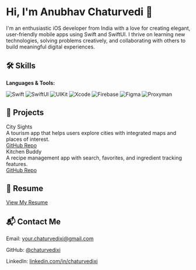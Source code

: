 </head>
<body>
  <h1>Hi, I'm Anubhav Chaturvedi 👋</h1>
  <p>I'm an enthusiastic iOS developer from India with a love for creating elegant, user-friendly mobile apps using Swift and SwiftUI. I thrive on learning new technologies, solving problems creatively, and collaborating with others to build meaningful digital experiences.</p>

  <div class="section">
    <h2>🛠️ Skills</h2>
    <div class="skills">
      <p><strong>Languages & Tools:</strong></p>
      <img src="https://img.shields.io/badge/Swift-F05138?style=for-the-badge&logo=swift&logoColor=white" alt="Swift">
      <img src="https://img.shields.io/badge/SwiftUI-5E5E5E?style=for-the-badge&logo=apple&logoColor=white" alt="SwiftUI">
      <img src="https://img.shields.io/badge/UIKit-000000?style=for-the-badge&logo=apple&logoColor=white" alt="UIKit">
      <img src="https://img.shields.io/badge/Xcode-147EFB?style=for-the-badge&logo=xcode&logoColor=white" alt="Xcode">
      <img src="https://img.shields.io/badge/Firebase-FFCA28?style=for-the-badge&logo=firebase&logoColor=black" alt="Firebase">
      <img src="https://img.shields.io/badge/Figma-F24E1E?style=for-the-badge&logo=figma&logoColor=white" alt="Figma">
      <img src="https://img.shields.io/badge/Proxyman-8C52FF?style=for-the-badge&logoColor=white" alt="Proxyman">
    </div>
  </div>

  <div class="section">
    <h2>📱 Projects</h2>
    <div class="project-card">
      <div class="project-title">City Sights</div>
      <div class="project-description">A tourism app that helps users explore cities with integrated maps and places of interest.</div>
      <div class="project-link"><a href="https://github.com/yourusername/city-sights" target="_blank">GitHub Repo</a></div>
    </div>
    <div class="project-card">
      <div class="project-title">Kitchen Buddy</div>
      <div class="project-description">A recipe management app with search, favorites, and ingredient tracking features.</div>
      <div class="project-link"><a href="https://github.com/yourusername/kitchen-buddy" target="_blank">GitHub Repo</a></div>
    </div>
  </div>

  <div class="section">
    <h2>📄 Resume</h2>
    <p><a href="https://your-link.com/resume.pdf" target="_blank">View My Resume</a></p>
  </div>

  <div class="section">
    <h2>📬 Contact Me</h2>
    <p>Email: <a href="mailto:your.email@example.com">your.chaturvedixi@gmail.com</a></p>
    <p>GitHub: <a href="https://github.com/yourusername" target="_blank">@chaturvedixi</a></p>
    <p>LinkedIn: <a href="https://linkedin.com/in/yourname" target="_blank">linkedin.com/in/chaturvedixi</a></p>
  </div>
</body>
</html>
